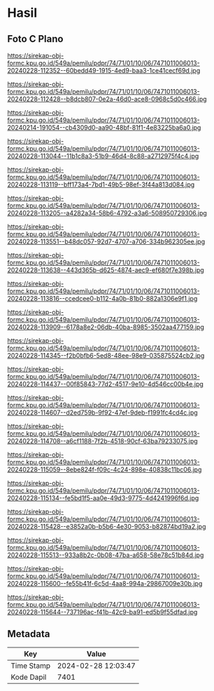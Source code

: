 # Hasil

## Foto C Plano

https://sirekap-obj-formc.kpu.go.id/549a/pemilu/pdpr/74/71/01/10/06/7471011006013-20240228-112352--60bedd49-1915-4ed9-baa3-1ce41cecf69d.jpg

https://sirekap-obj-formc.kpu.go.id/549a/pemilu/pdpr/74/71/01/10/06/7471011006013-20240228-112428--b8dcb807-0e2a-46d0-ace8-0968c5d0c466.jpg

https://sirekap-obj-formc.kpu.go.id/549a/pemilu/pdpr/74/71/01/10/06/7471011006013-20240214-191054--cb4309d0-aa90-48bf-81f1-4e83225ba6a0.jpg

https://sirekap-obj-formc.kpu.go.id/549a/pemilu/pdpr/74/71/01/10/06/7471011006013-20240228-113044--11b1c8a3-51b9-46d4-8c88-a2712975f4c4.jpg

https://sirekap-obj-formc.kpu.go.id/549a/pemilu/pdpr/74/71/01/10/06/7471011006013-20240228-113119--bff173a4-7bd1-49b5-98ef-3f44a813d084.jpg

https://sirekap-obj-formc.kpu.go.id/549a/pemilu/pdpr/74/71/01/10/06/7471011006013-20240228-113205--a4282a34-58b6-4792-a3a6-508950729306.jpg

https://sirekap-obj-formc.kpu.go.id/549a/pemilu/pdpr/74/71/01/10/06/7471011006013-20240228-113551--b48dc057-92d7-4707-a706-334b962305ee.jpg

https://sirekap-obj-formc.kpu.go.id/549a/pemilu/pdpr/74/71/01/10/06/7471011006013-20240228-113638--443d365b-d625-4874-aec9-ef680f7e398b.jpg

https://sirekap-obj-formc.kpu.go.id/549a/pemilu/pdpr/74/71/01/10/06/7471011006013-20240228-113816--ccedcee0-b112-4a0b-81b0-882a1306e9f1.jpg

https://sirekap-obj-formc.kpu.go.id/549a/pemilu/pdpr/74/71/01/10/06/7471011006013-20240228-113909--6178a8e2-06db-40ba-8985-3502aa477159.jpg

https://sirekap-obj-formc.kpu.go.id/549a/pemilu/pdpr/74/71/01/10/06/7471011006013-20240228-114345--f2b0bfb6-5ed8-48ee-98e9-035875524cb2.jpg

https://sirekap-obj-formc.kpu.go.id/549a/pemilu/pdpr/74/71/01/10/06/7471011006013-20240228-114437--00f85843-77d2-4517-9e10-4d546cc00b4e.jpg

https://sirekap-obj-formc.kpu.go.id/549a/pemilu/pdpr/74/71/01/10/06/7471011006013-20240228-114607--d2ed759b-9f92-47ef-9deb-f1991fc4cd4c.jpg

https://sirekap-obj-formc.kpu.go.id/549a/pemilu/pdpr/74/71/01/10/06/7471011006013-20240228-114708--a6cf1188-7f2b-4518-90cf-63ba79233075.jpg

https://sirekap-obj-formc.kpu.go.id/549a/pemilu/pdpr/74/71/01/10/06/7471011006013-20240228-115059--8ebe824f-f09c-4c24-898e-40838c11bc06.jpg

https://sirekap-obj-formc.kpu.go.id/549a/pemilu/pdpr/74/71/01/10/06/7471011006013-20240228-115134--fe5bd1f5-aa0e-49d3-9775-4d4241996f6d.jpg

https://sirekap-obj-formc.kpu.go.id/549a/pemilu/pdpr/74/71/01/10/06/7471011006013-20240228-115428--e3852a0b-b5b6-4e30-9053-b82874bd19a2.jpg

https://sirekap-obj-formc.kpu.go.id/549a/pemilu/pdpr/74/71/01/10/06/7471011006013-20240228-115513--933a8b2c-0b08-47ba-a658-58e78c51b84d.jpg

https://sirekap-obj-formc.kpu.go.id/549a/pemilu/pdpr/74/71/01/10/06/7471011006013-20240228-115600--fe55b41f-6c5d-4aa8-994a-29867009e30b.jpg

https://sirekap-obj-formc.kpu.go.id/549a/pemilu/pdpr/74/71/01/10/06/7471011006013-20240228-115644--737196ac-f41b-42c9-ba91-ed5b9f55dfad.jpg


## Metadata

| Key        | Value               |
| ---------- | ------------------- |
| Time Stamp | 2024-02-28 12:03:47 |
| Kode Dapil | 7401                |



